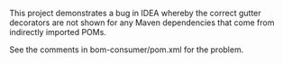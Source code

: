 This project demonstrates a bug in IDEA whereby the correct gutter decorators are not shown for any Maven dependencies 
that come from indirectly imported POMs.

See the comments in bom-consumer/pom.xml for the problem.
